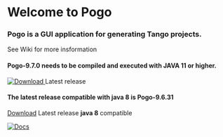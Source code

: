 # Welcome to Pogo

### Pogo is a GUI application for generating Tango projects.
 See Wiki for more insformation

#### Pogo-9.7.0 needs to be compiled and executed with JAVA 11 or higher.
[![Download](https://api.bintray.com/packages/tango-controls/maven/Pogo/images/download.svg) ](https://bintray.com/tango-controls/maven/Pogo/_latestVersion) Latest release

#### The latest release compatible with java 8 is  Pogo-9.6.31
[Download](https://bintray.com/tango-controls/maven/download_file?file_path=org%2Ftango%2Ftools%2Fpogo%2Fgui%2FPogo%2F9.6.31%2FPogo-9.6.31.jar)
Latest release **java 8** compatible

[![Docs](https://img.shields.io/badge/Latest-Docs-orange.svg)](https://tango-controls.github.io/pogo/)


